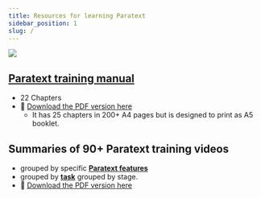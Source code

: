 ```yaml
---
title: Resources for learning Paratext 
sidebar_position: 1
slug: /
---
```


![](pathname:///img/cropped-PT9-web-banner.png)  


## [**Paratext training manual**](Training-Manual/Overview)
   -  22 Chapters
- :book: [Download the PDF version here](pathname:///img/Ptx-man-en-9.2.pdf)  
  - It has 25 chapters in  200+ A4 pages but is designed to print as A5 booklet.
   
## **Summaries** of 90+ Paratext training videos
   - grouped by specific [**Paratext features**](Video-summaries/00-list-of-features.md) 
   - grouped by [**task**](Video-summaries/00-list-of-videos.md) grouped by stage. 
- :book: [Download the PDF version here](pathname:///img/Ptx-vidsum-en-9.2.pdf)  
